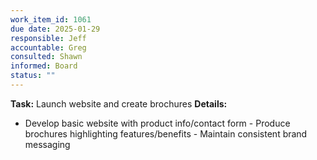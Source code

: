 ```yaml
---
work_item_id: 1061
due date: 2025-01-29
responsible: Jeff
accountable: Greg
consulted: Shawn
informed: Board
status: ""
---
```


**Task:** Launch website and create brochures
**Details:**
- Develop basic website with product info/contact form - Produce brochures highlighting features/benefits - Maintain consistent brand messaging
